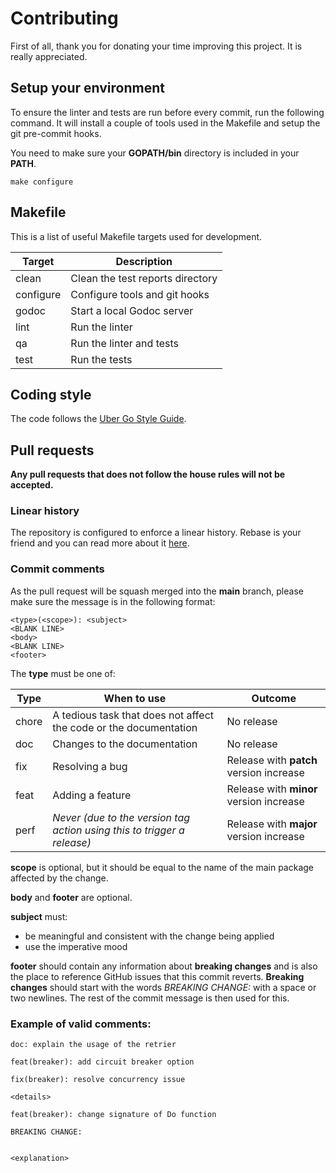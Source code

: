# Contributing

First of all, thank you for donating your time improving this project. It is really appreciated.

## Setup your environment

To ensure the linter and tests are run before every commit, run the following command.
It will install a couple of tools used in the Makefile and setup the git pre-commit hooks.

You need to make sure your **GOPATH/bin** directory is included in your **PATH**.

```
make configure
```

## Makefile

This is a list of useful Makefile targets used for development.

| Target    | Description                      |
|-----------|----------------------------------|
| clean     | Clean the test reports directory |
| configure | Configure tools and git hooks    |
| godoc     | Start a local Godoc server       |
| lint      | Run the linter                   |
| qa        | Run the linter and tests         |
| test      | Run the tests                    |

## Coding style

The code follows the [Uber Go Style Guide](https://github.com/uber-go/guide/blob/master/style.md).

## Pull requests

**Any pull requests that does not follow the house rules will not be accepted.**

### Linear history

The repository is configured to enforce a linear history. Rebase is your friend and you can read more 
about it [here](https://www.bitsnbites.eu/a-tidy-linear-git-history/#:~:text=A%20linear%20history%20is%20simply,branches%20with%20independent%20commit%20histories.).

### Commit comments

As the pull request will be squash merged into the **main** branch, please make sure 
the message is in the following format:

```
<type>(<scope>): <subject>
<BLANK LINE>
<body>
<BLANK LINE>
<footer>
```

The **type** must be one of:

| Type    | When to use                                                             | Outcome                                 |
|---------|-------------------------------------------------------------------------|-----------------------------------------|
| chore   | A tedious task that does not affect the code or the documentation       | No release                              |
| doc     | Changes to the documentation                                            | No release                              |
| fix     | Resolving a bug                                                         | Release with **patch** version increase |
| feat    | Adding a feature                                                        | Release with **minor** version increase |
| perf    | *Never (due to the version tag action using this to trigger a release)* | Release with **major** version increase | 

**scope** is optional, but it should be equal to the name of the main package affected by the change.

**body** and **footer** are optional.

**subject** must: 
* be meaningful and consistent with the change being applied
* use the imperative mood

**footer** should contain any information about **breaking changes** and is also the place 
to reference GitHub issues that this commit reverts.
**Breaking changes** should start with the words *BREAKING CHANGE:* with a space or two newlines. 
The rest of the commit message is then used for this.

### Example of valid comments:

```
doc: explain the usage of the retrier
```

```
feat(breaker): add circuit breaker option
```

```
fix(breaker): resolve concurrency issue

<details>
```

```
feat(breaker): change signature of Do function

BREAKING CHANGE:


<explanation>
```
